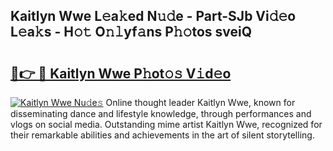 ## Kaitlyn Wwe L𝚎a𝚔ed N𝚞𝚍e - Part-SJb Vi𝚍𝚎o L𝚎a𝚔s - H𝚘𝚝 O𝚗𝚕yf𝚊ns P𝚑𝚘tos sveiQ

# <h2><a href="http://kf0mtq.oniu.top/?m=Kaitlyn+Wwe">🔗👉 🔴 Kaitlyn Wwe P𝚑ot𝚘𝚜 V𝚒d𝚎o</a></h2>

[![Kaitlyn Wwe Nu𝚍e𝚜](https://i.imgur.com/0qMVB7G.gif)](http://kf0mtq.oniu.top/?m=Kaitlyn+Wwe)
Online thought leader Kaitlyn Wwe, known for disseminating dance and lifestyle knowledge, through performances and vlogs on social media. Outstanding mime artist Kaitlyn Wwe, recognized for their remarkable abilities and achievements in the art of silent storytelling.  

